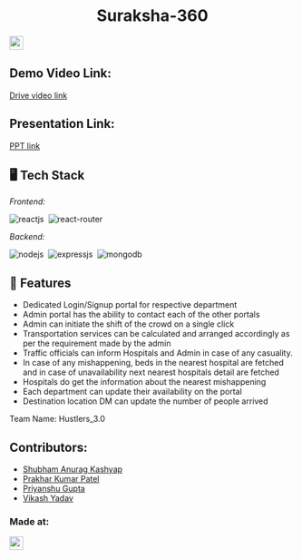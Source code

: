 
<h1 align="center">Suraksha-360</h1>
<p align="center">
</p>

<a href="https://hack36.com"> <img src="https://i.postimg.cc/RFFWF4vg/built-at-hack.jpg" height=24px> </a>

## Demo Video Link:
  <a href="https://drive.google.com/file/d/1g9Unu_R1msDFX-GMsOlXmxrsNiBU_PFi/view?usp=sharing">Drive video link</a>
  
## Presentation Link:
  <a href="https://drive.google.com/file/d/1Vmd-FT81kP3qtk3Z_dHOaoc4FYMRlusG/view?usp=sharing"> PPT link </a>

## 🖥️ Tech Stack
*Frontend:*

![reactjs](https://img.shields.io/badge/React-20232A?style=for-the-badge&logo=react&logoColor=61DAFB)&nbsp;
![react-router](https://img.shields.io/badge/React_Router-CA4245?style=for-the-badge&logo=react-router&logoColor=white)&nbsp;

*Backend:*

![nodejs](https://img.shields.io/badge/Node.js-43853D?style=for-the-badge&logo=node.js&logoColor=white)&nbsp;
![expressjs](https://img.shields.io/badge/Express.js-000000?style=for-the-badge&logo=express&logoColor=white)&nbsp;
![mongodb](https://img.shields.io/badge/MongoDB-4EA94B?style=for-the-badge&logo=mongodb&logoColor=white)&nbsp;


## 🚀 Features
- Dedicated Login/Signup portal for respective department
- Admin portal has the ability to contact each of the other portals
- Admin can initiate the shift of the crowd on a single click
- Transportation services can be calculated and arranged accordingly as per the requirement made by the admin
- Traffic officials can inform Hospitals and Admin in case of any casuality.
- In case of any mishappening, beds in the nearest hospital are fetched and in case of unavailability next nearest hospitals detail are fetched
- Hospitals do get the information about the nearest mishappening
- Each department can update their availability on the portal
- Destination location DM can update the number of people arrived
 
Team Name: Hustlers_3.0

## Contributors: 

* [Shubham Anurag Kashyap](https://github.com/admirerr) 
* [Prakhar Kumar Patel](https://github.com/Prakharpatel-24) 
* [Priyanshu Gupta](https://github.com/priygit96) 
* [Vikash Yadav](https://github.com/rafale-2001) 

### Made at:
<a href="https://hack36.com"> <img src="https://i.postimg.cc/RFFWF4vg/built-at-hack.jpg" height=24px> </a>
